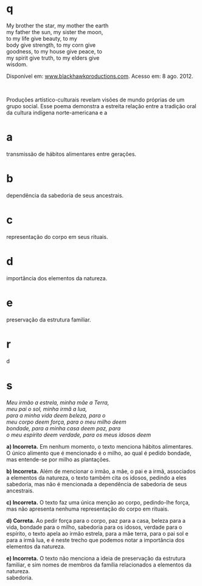 # q
My brother the star, my mother the earth\
my father the sun, my sister the moon,\
to my life give beauty, to my\
body give strength, to my corn give\
goodness, to my house give peace, to\
my spirit give truth, to my elders give\
wisdom.

Disponível em: www.blackhawkproductions.com. Acesso em: 8 ago. 2012.

 

Produções artístico-culturais revelam visões de mundo próprias de um grupo social. Esse poema demonstra a estreita relação entre a tradição oral da cultura indígena norte-americana e a

# a
transmissão de hábitos alimentares entre gerações.

# b
dependência da sabedoria de seus ancestrais.

# c
representação do corpo em seus rituais.

# d
importância dos elementos da natureza.

# e
preservação da estrutura familiar.

# r
d

# s
*Meu irmão a estrela, minha mãe a Terra,\
meu pai o sol, minha irmã a lua,\
para a minha vida deem beleza, para o \
meu corpo deem força, para o meu milho deem\
bondade, para a minha casa deem paz, para\
o meu espírito deem verdade, para os meus idosos deem*

**a) Incorreta.** Em nenhum momento, o texto menciona hábitos alimentares. O único alimento que é mencionado é o milho, ao qual é pedido bondade, mas entende-se por milho as plantações.

**b) Incorreta.** Além de mencionar o irmão, a mãe, o pai e a irmã, associados a elementos da natureza, o texto também cita os idosos, pedindo a eles sabedoria, mas não é mencionada a dependência de sabedoria de seus ancestrais.

**c) Incorreta.** O texto faz uma única menção ao corpo, pedindo-lhe força, mas não apresenta nenhuma representação do corpo em rituais.

**d) Correta.** Ao pedir força para o corpo, paz para a casa, beleza para a vida, bondade para o milho, sabedoria para os idosos, verdade para o espírito, o texto apela ao irmão estrela, para a mãe terra, para o pai sol e para a irmã lua, e é neste trecho que podemos notar a importância dos elementos da natureza.

**e) Incorreta.** O texto não menciona a ideia de preservação da estrutura familiar, e sim nomes de membros da família relacionados a elementos da natureza.\
sabedoria.
